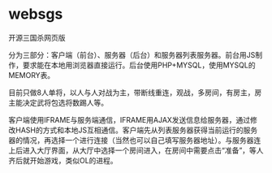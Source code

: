 websgs
======

开源三国杀网页版

分为三部分：客户端（前台）、服务器（后台）和服务器列表服务器。前台用JS制作，要求能在本地用浏览器直接运行。后台使用PHP+MYSQL，使用MYSQL的MEMORY表。

目前只做8人单将，以人与人对战为主，带断线重连，观战，多房间，有房主，房主能决定武将包选将数踢人等。

客户端使用IFRAME与服务端通信，IFRAME用AJAX发送信息给服务器，通过修改HASH的方式和本地JS互相通信。客户端先从列表服务器获得当前运行的服务器的情况，再选择一个进行连接（当然也可以自己填写服务器地址）。与服务器连上后进入大厅界面，从大厅中选择一个房间进入，在房间中需要点击“准备”，等人齐后就开始游戏，类似OL的进程。
